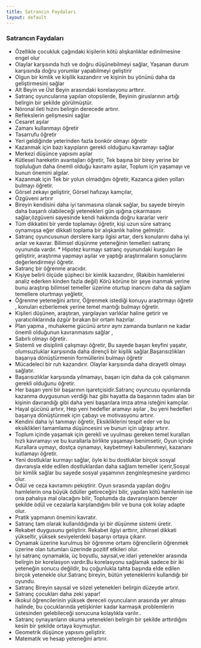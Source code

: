 ```yaml
---
title: Satrancın Faydaları
layout: default
---
```


### Satrancın Faydaları  


* Özellikle çocukluk çağındaki kişilerin kötü alışkanlıklar edinilmesine engel olur
* Olaylar karşısında hızlı ve doğru düşünebilmeyi sağlar, Yaşanan durum karşısında doğru yorumlar yapabilmeyi geliştirir
* Olgun bir kimlik ve kişilik kazandırır ve kişinin bu yönünü daha da geliştirmesini sağlar
* Alt Beyin ve Üst Beyin arasındaki korelasyonu arttırır.
* Satranç oyuncularına yapılan otopsilerde, Beyinin giruslarının artığı belirgin bir şekilde görülmüştür.
* Nöronal ileti hızını belirgin derecede artırır.
* Reflekslerin gelişmesini sağlar
* Cesaret aşılar
* Zamanı kullanmayı öğretir
* Tasarrufu öğretir
* Yeri geldiğinde yeterinden fazla bonkör olmayı öğretir
* Kazanmak için bazı kayıpların gerekli olduğunu kavramayı sağlar
* Merkezi düşünce yapısını aşılar
* Kütlesel hareketin avantajları öğretir, Tek başına bir birey yerine bir topluluğun daha önemli olduğu kavramı aşılar, Toplum için yaşamayı ve bunun önemini algılar.
* Kazanmak için Tek bir yolun olmadığını öğretir, Kazanca giden yolları bulmayı öğretir.
* Görsel zekayı geliştirir, Görsel hafızayı kamçılar,
* Özgüveni artırır
* Bireyin kendisini daha iyi tanımasına olanak sağlar, bu sayede bireyin daha başarılı olabileceği yetenekleri gün ışığına çıkarmasını sağlar,özgüveni sayesinde kendi hakkında doğru kararlar verir
* Tüm dikkatini bir yerde toplamayı öğretir, kişi uzun süre satranç oynamışsa eğer dikkati toplama bir alışkanlık haline gelmiştir.
* Satranç oyuncusunun derslere karşı ilgisi artar, ders konularını daha iyi anlar ve kavrar. Bilimsel düşünme yeteneğinin temelleri satranç oyununda vardır. * Hipotez kurmayı satranç oyunundaki kurguları ile geliştirir, araştırma yapmayı aşılar ve yaptığı araştırmaların sonuçlarını değerlendirmeyi öğretir.
* Satranç bir öğrenme aracıdır.
* Kişiye belirli ölçüde şüpheci bir kimlik kazandırır, (Rakibin hamlelerini analiz ederken kinden fazla değil) Körü körüne bir şeye inanmak yerine bunu araştırıp bilimsel temeller üzerine oturtup inancını daha da sağlam temellere oturtmayı yeğletir,
* Öğrenme yeteneğini artırır, Öğrenmek istediği konuyu araştırmayı öğretir , konuları ezberlemek yerine temel mantığı bulmayı öğretir.
* Kişileri düşünen, araştıran, yargılayan varlıklar haline getirir ve yaratıcılıklarında özgür bırakan bir ortam hazırlar.
* Plan yapma , muhakeme gücünü artırır aynı zamanda bunların ne kadar önemli olduğunun kavranmasını sağlar ,
* Sabırlı olmayı öğretir.
* Sistemli ve disiplinli çalışmayı öğretir, Bu sayede başarı keyfini yaşatır, olumsuzluklar karşısında daha dirençli bir kişilik sağlar.Başarısızlıkları başarıya dönüştürmenin formüllerini bulmayı öğretir
* Mücadeleci bir ruh kazandırır. Olaylar karşısında daha dirayetli olmayı sağlatır.
* Başarısızlıklar karşısında yılmamayı, başarı için daha da çok çalışmanın gerekli olduğunu öğretir.
* Her başarı yeni bir başarının işaretçisidir.Satranç oyuncusu oyunlarında kazanma duygusunun verdiği haz gibi hayatta da başarının tadını alan bir kişinin davrandığı gibi daha yeni başarılara imza atma isteğini kamçılar.
* Hayal gücünü artırır, Hep yeni hedefler aramayı aşılar , bu yeni hedefleri başarıya dönüştürmek için çabayı ve motivasyonu artırır.
* Kendini daha iyi tanımayı öğretir, Eksikliklerini tespit eder ve bu eksiklikleri tamamlama düşüncesini ve bunun  için uğraşı artırır.
* Toplum içinde yaşamak için gerekli ve uyulması gereken temel kuralları hızlı kavramayı ve bu kurallarla birlikte yaşamayı benimsetir, Oyun içinde Kurallara uymayı, dostça oynamayı, kaybetmeyi kabullenmeyi, kazananı kutlamayı öğretir.
* Yeni dostluklar kurmayı sağlar, öyle ki bu dostluklar birçok sosyal davranışla elde edilen dostluklardan daha sağlam temeller içerir,Sosyal bir kimlik sağlar bu sayede  sosyal yaşamının zenginleşmesine yardımcı olur.
* Ödül ve ceza kavramını pekiştirir. Oyun sırasında yapılan doğru hamlelerin ona büyük ödüller getireceğini bilir, yapılan kötü hamlenin ise ona pahalıya mal olacağını bilir, Toplumda da davranışların benzer şekilde ödül ve cezalarla karşılandığını bilir ve buna çok kolay adapte olur.
* Pratik yapmanın önemini kavratır.
* Satranç tam olarak kullanıldığında iyi bir düşünme sistemi üretir.
* Rekabet duygusunu geliştirir. Rekabet ilgiyi arttırır, zihinsel dikkati yükseltir, yüksek seviyelerdeki başarıyı ortaya çıkarır.
* Oynamak üzerine kurulmuş bir öğrenme ortamı öğrencilerin öğrenmek üzerine olan tutumları üzerinde pozitif etkileri olur.
* İyi satranç oynamakla, üç boyutlu, sayısal,ve  idari yetenekler arasında belirgin bir korelasyon vardır.Bu korelasyonu sağlamak sadece bir iki yeteneğin sonucu değildir, bu çoğunlukla tahta başında elde edilen birçok yetenekle olur.Satranç bireyin, bütün yeteneklerini kullandığı bir oyundu.
* Satranç Bireyin sayısal ve sözel yetenekleri belirgin düzeyde artırır.
* Satranç çocukları daha zeki yapar!
* ilkokul öğrencilerinin yüksek dereceli oyuncuların arasında yer alması halinde, bu çocuklarında yetişkinler kadar karmaşık problemlerin üstesinden gelebileceği sonucuna kolaylıkla varılır..
* Satranç oynayanların okuma yetenekleri belirgin bir şekilde arttırdığını kesin bir şekilde ortaya koymuştur.
* Geometrik düşünce yapısını geliştirir.
* Matematik ve hesap yeteneğini artırır.
